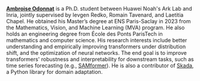 [**Ambroise Odonnat**](https://ambroiseodt.github.io/) is a Ph.D. student between Huawei Noah's Ark Lab and Inria, jointly supervised by Ievgen Redko, Romain Tavenard, and Laetitia Chapel. He obtained his Master’s degree at ENS Paris-Saclay in 2023 from the Mathematics, Vision, and Machine Learning (MVA) program. He also holds an engineering degree from École des Ponts ParisTech in mathematics and computer science. His research interests include better understanding and empirically improving transformers under distribution shift, and the optimization of neural networks. The end goal is to improve transformers' robustness and interpretability for downstream tasks, such as time series forecasting (e.g., [SAMformer](https://arxiv.org/pdf/2402.10198)). He is also a contributor of [Skada](https://scikit-adaptation.github.io/), a Python library for domain adaptation. 
